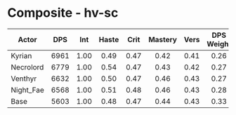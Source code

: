 # Composite - hv-sc
| Actor | DPS | Int | Haste | Crit | Mastery | Vers | DPS Weight |
|---|:---:|:---:|:---:|:---:|:---:|:---:|:---:|
|Kyrian|6961|1.00|0.49|0.47|0.42|0.41|0.26|
|Necrolord|6779|1.00|0.54|0.47|0.43|0.42|0.27|
|Venthyr|6632|1.00|0.50|0.47|0.46|0.43|0.27|
|Night_Fae|6568|1.00|0.51|0.48|0.46|0.43|0.28|
|Base|5603|1.00|0.48|0.47|0.44|0.43|0.33|
